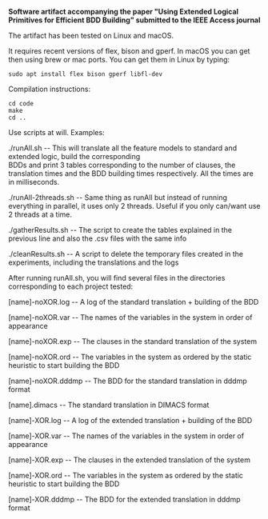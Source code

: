 **Software artifact accompanying the paper "Using Extended Logical Primitives for
Efficient BDD Building" submitted to the IEEE Access journal**

The artifact has been tested on Linux and macOS.

It requires recent versions of flex, bison and gperf. In macOS you can get then using brew or mac ports. You can get them in Linux by typing:
```
sudo apt install flex bison gperf libfl-dev

```
Compilation instructions:

```
cd code
make
cd ..
```

Use scripts at will. Examples:

./runAll.sh          -- This will translate all the feature models to standard and extended logic, build the corresponding       
                        BDDs and print 3 tables corresponding to the number of clauses, the translation times and the BDD 
                        building times respectively. All the times are in milliseconds.

./runAll-2threads.sh -- Same thing as runAll but instead of running everything in parallel, it uses only 2 threads. Useful if 
                        you only can/want use 2 threads at a time.

./gatherResults.sh   -- The script to create the tables explained in the previous line and also the .csv files with the same info

./cleanResults.sh    -- A script to delete the temporary files created in the experiments, including the translations and the 
                        logs

After running runAll.sh, you will find several files in the directories corresponding to each project tested:

[name]-noXOR.log    -- A log of the standard translation + building of the BDD

[name]-noXOR.var   -- The names of the variables in the system in order of appearance

[name]-noXOR.exp    -- The clauses in the standard translation of the system

[name]-noXOR.ord    -- The variables in the system as ordered by the static heuristic to start building the BDD

[name]-noXOR.dddmp  -- The BDD for the standard translation in dddmp format


[name].dimacs       -- The standard translation in DIMACS format


[name]-XOR.log      -- A log of the extended translation + building of the BDD

[name]-XOR.var     -- The names of the variables in the system in order of appearance

[name]-XOR.exp      -- The clauses in the extended translation of the system

[name]-XOR.ord      -- The variables in the system as ordered by the static heuristic to start building the BDD

[name]-XOR.dddmp    -- The BDD for the extended translation in dddmp format


